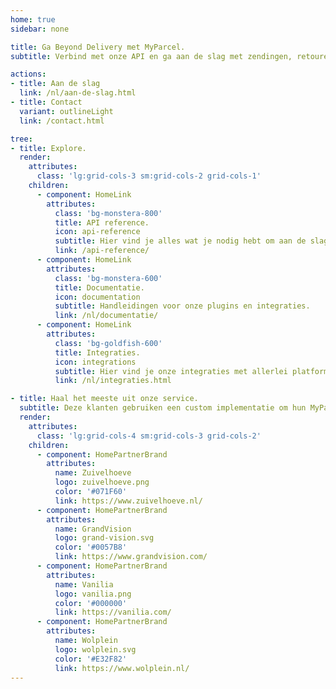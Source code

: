 ```yaml
---
home: true
sidebar: none

title: Ga Beyond Delivery met MyParcel.
subtitle: Verbind met onze API en ga aan de slag met zendingen, retouren en meer.

actions: 
- title: Aan de slag
  link: /nl/aan-de-slag.html
- title: Contact
  variant: outlineLight
  link: /contact.html

tree:
- title: Explore.
  render:
    attributes:
      class: 'lg:grid-cols-3 sm:grid-cols-2 grid-cols-1'
    children:
      - component: HomeLink
        attributes: 
          class: 'bg-monstera-800' 
          title: API reference.
          icon: api-reference
          subtitle: Hier vind je alles wat je nodig hebt om aan de slag te kunnen met onze API.
          link: /api-reference/
      - component: HomeLink
        attributes: 
          class: 'bg-monstera-600' 
          title: Documentatie.
          icon: documentation
          subtitle: Handleidingen voor onze plugins en integraties.
          link: /nl/documentatie/
      - component: HomeLink
        attributes: 
          class: 'bg-goldfish-600' 
          title: Integraties.
          icon: integrations
          subtitle: Hier vind je onze integraties met allerlei platformen en tools.
          link: /nl/integraties.html

- title: Haal het meeste uit onze service.
  subtitle: Deze klanten gebruiken een custom implementatie om hun MyParcel zendingen te beheren.
  render:
    attributes:
      class: 'lg:grid-cols-4 sm:grid-cols-3 grid-cols-2'
    children:
      - component: HomePartnerBrand
        attributes:
          name: Zuivelhoeve
          logo: zuivelhoeve.png
          color: '#071F60'
          link: https://www.zuivelhoeve.nl/
      - component: HomePartnerBrand
        attributes:
          name: GrandVision
          logo: grand-vision.svg
          color: '#0057B8'
          link: https://www.grandvision.com/
      - component: HomePartnerBrand
        attributes:
          name: Vanilia
          logo: vanilia.png
          color: '#000000'
          link: https://vanilia.com/
      - component: HomePartnerBrand
        attributes:
          name: Wolplein
          logo: wolplein.svg
          color: '#E32F82'
          link: https://www.wolplein.nl/
---
```

